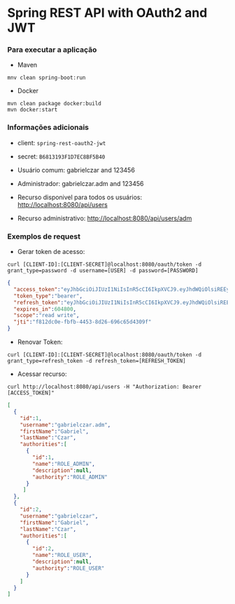# Spring REST API with OAuth2 and JWT

### Para executar a aplicação

- Maven

```
mnv clean spring-boot:run
```

- Docker 

```
mvn clean package docker:build
mvn docker:start
```

### Informações adicionais

- client: ```spring-rest-oauth2-jwt```

- secret: ```B6813193F1D7EC8BF5B40```

- Usuário comum: gabrielczar and 123456

- Administrador: gabrielczar.adm and 123456

- Recurso disponivel para todos os usuários: [http://localhost:8080/api/users](http://localhost:8080/api/users)
- Recurso administrativo: [http://localhost:8080/api/users/adm](http://localhost:8080/api/users/adm)

### Exemplos de request

- Gerar token de acesso: 

```
curl [CLIENT-ID]:[CLIENT-SECRET]@localhost:8080/oauth/token -d grant_type=password -d username=[USER] -d password=[PASSWORD]
```

```json
{
  "access_token":"eyJhbGciOiJIUzI1NiIsInR5cCI6IkpXVCJ9.eyJhdWQiOlsiREEyRDUzMkQxQkVqd3RyZXNvdXJjZWlkIl0sInVzZXJfbmFtZSI6ImdhYnJpZWxjemFyIiwic2NvcGUiOlsicmVhZCIsIndyaXRlIl0sImV4cCI6MTcyNzMwNTQ3OCwiYXV0aG9yaXRpZXMiOlsiUk9MRV9VU0VSIl0sImp0aSI6ImY4MTJkYzBlLWZiZmItNDQ1My04ZDI2LTY5NmM2NWQ0MzA5ZiIsImNsaWVudF9pZCI6InNwcmluZy1yZXN0LW9hdXRoMi1qd3QifQ.ExobK5qYHzSxVpoPUvT8uQwBfZwsefYWsEjsxJopni0",
  "token_type":"bearer",
  "refresh_token":"eyJhbGciOiJIUzI1NiIsInR5cCI6IkpXVCJ9.eyJhdWQiOlsiREEyRDUzMkQxQkVqd3RyZXNvdXJjZWlkIl0sInVzZXJfbmFtZSI6ImdhYnJpZWxjemFyIiwic2NvcGUiOlsicmVhZCIsIndyaXRlIl0sImF0aSI6ImY4MTJkYzBlLWZiZmItNDQ1My04ZDI2LTY5NmM2NWQ0MzA5ZiIsImV4cCI6MTUyOTg5NjQ5MCwiYXV0aG9yaXRpZXMiOlsiUk9MRV9VU0VSIl0sImp0aSI6IjZlNWMyNDRhLTU5NDQtNDNhMy05ZjJlLTkwMWQ1ZDFkNTJjYiIsImNsaWVudF9pZCI6InNwcmluZy1yZXN0LW9hdXRoMi1qd3QifQ.E3w8BWVdtFyw6eBwBokXIXRtE3-oxdwH0JgLf-13wfo",
  "expires_in":604800,
  "scope":"read write",
  "jti":"f812dc0e-fbfb-4453-8d26-696c65d4309f"
}
```

- Renovar Token:
```
curl [CLIENT-ID]:[CLIENT-SECRET]@localhost:8080/oauth/token -d grant_type=refresh_token -d refresh_token=[REFRESH_TOKEN] 
```

- Acessar recurso:
```
curl http://localhost:8080/api/users -H "Authorization: Bearer [ACCESS_TOKEN]"
```

```json
[
  {
    "id":1,
    "username":"gabrielczar.adm",
    "firstName":"Gabriel",
    "lastName":"Czar",
    "authorities":[
      {
        "id":1,
        "name":"ROLE_ADMIN",
        "description":null,
        "authority":"ROLE_ADMIN"
      }
     ]
  },
  {
    "id":2,
    "username":"gabrielczar",
    "firstName":"Gabriel",
    "lastName":"Czar",
    "authorities":[
      {
        "id":2,
        "name":"ROLE_USER",
        "description":null,
        "authority":"ROLE_USER"
      }
    ]
  }
]
```